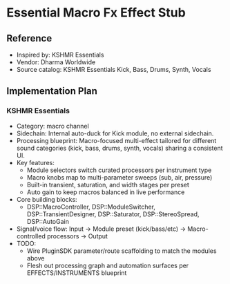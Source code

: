 # Essential Macro Fx Effect Stub

## Reference
- Inspired by: KSHMR Essentials
- Vendor: Dharma Worldwide
- Source catalog: KSHMR Essentials Kick, Bass, Drums, Synth, Vocals

## Implementation Plan
### KSHMR Essentials
- Category: macro channel
- Sidechain: Internal auto-duck for Kick module, no external sidechain.
- Processing blueprint: Macro-focused multi-effect tailored for different sound categories (kick, bass, drums, synth, vocals) sharing a consistent UI.
- Key features:
  - Module selectors switch curated processors per instrument type
  - Macro knobs map to multi-parameter sweeps (sub, air, pressure)
  - Built-in transient, saturation, and width stages per preset
  - Auto gain to keep macros balanced in live performance
- Core building blocks:
  - DSP::MacroController, DSP::ModuleSwitcher, DSP::TransientDesigner, DSP::Saturator, DSP::StereoSpread, DSP::AutoGain
- Signal/voice flow: Input → Module preset (kick/bass/etc) → Macro-controlled processors → Output
- TODO:
  - Wire PluginSDK parameter/route scaffolding to match the modules above
  - Flesh out processing graph and automation surfaces per EFFECTS/INSTRUMENTS blueprint
